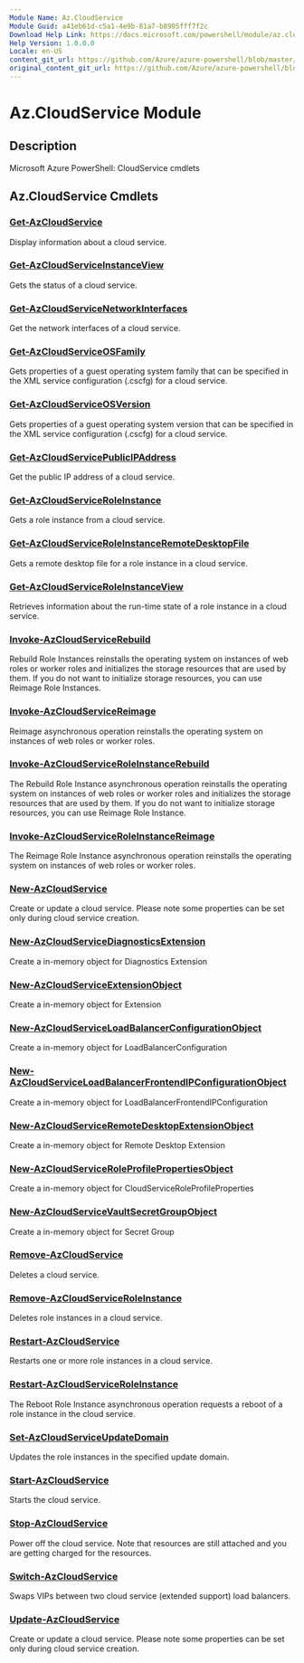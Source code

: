 ```yaml
---
Module Name: Az.CloudService
Module Guid: a41eb61d-c5a1-4e9b-81a7-b8905fff7f2c
Download Help Link: https://docs.microsoft.com/powershell/module/az.cloudservice
Help Version: 1.0.0.0
Locale: en-US
content_git_url: https://github.com/Azure/azure-powershell/blob/master/src/CloudService/help/Az.CloudService.md
original_content_git_url: https://github.com/Azure/azure-powershell/blob/master/src/CloudService/help/Az.CloudService.md
---
```


# Az.CloudService Module
## Description
Microsoft Azure PowerShell: CloudService cmdlets

## Az.CloudService Cmdlets
### [Get-AzCloudService](Get-AzCloudService.md)
Display information about a cloud service.

### [Get-AzCloudServiceInstanceView](Get-AzCloudServiceInstanceView.md)
Gets the status of a cloud service.

### [Get-AzCloudServiceNetworkInterfaces](Get-AzCloudServiceNetworkInterfaces.md)
Get the network interfaces of a cloud service.

### [Get-AzCloudServiceOSFamily](Get-AzCloudServiceOSFamily.md)
Gets properties of a guest operating system family that can be specified in the XML service configuration (.cscfg) for a cloud service.

### [Get-AzCloudServiceOSVersion](Get-AzCloudServiceOSVersion.md)
Gets properties of a guest operating system version that can be specified in the XML service configuration (.cscfg) for a cloud service.

### [Get-AzCloudServicePublicIPAddress](Get-AzCloudServicePublicIPAddress.md)
Get the public IP address of a cloud service.

### [Get-AzCloudServiceRoleInstance](Get-AzCloudServiceRoleInstance.md)
Gets a role instance from a cloud service.

### [Get-AzCloudServiceRoleInstanceRemoteDesktopFile](Get-AzCloudServiceRoleInstanceRemoteDesktopFile.md)
Gets a remote desktop file for a role instance in a cloud service.

### [Get-AzCloudServiceRoleInstanceView](Get-AzCloudServiceRoleInstanceView.md)
Retrieves information about the run-time state of a role instance in a cloud service.

### [Invoke-AzCloudServiceRebuild](Invoke-AzCloudServiceRebuild.md)
Rebuild Role Instances reinstalls the operating system on instances of web roles or worker roles and initializes the storage resources that are used by them.
If you do not want to initialize storage resources, you can use Reimage Role Instances.

### [Invoke-AzCloudServiceReimage](Invoke-AzCloudServiceReimage.md)
Reimage asynchronous operation reinstalls the operating system on instances of web roles or worker roles.

### [Invoke-AzCloudServiceRoleInstanceRebuild](Invoke-AzCloudServiceRoleInstanceRebuild.md)
The Rebuild Role Instance asynchronous operation reinstalls the operating system on instances of web roles or worker roles and initializes the storage resources that are used by them.
If you do not want to initialize storage resources, you can use Reimage Role Instance.

### [Invoke-AzCloudServiceRoleInstanceReimage](Invoke-AzCloudServiceRoleInstanceReimage.md)
The Reimage Role Instance asynchronous operation reinstalls the operating system on instances of web roles or worker roles.

### [New-AzCloudService](New-AzCloudService.md)
Create or update a cloud service.
Please note some properties can be set only during cloud service creation.

### [New-AzCloudServiceDiagnosticsExtension](New-AzCloudServiceDiagnosticsExtension.md)
Create a in-memory object for Diagnostics Extension

### [New-AzCloudServiceExtensionObject](New-AzCloudServiceExtensionObject.md)
Create a in-memory object for Extension

### [New-AzCloudServiceLoadBalancerConfigurationObject](New-AzCloudServiceLoadBalancerConfigurationObject.md)
Create a in-memory object for LoadBalancerConfiguration

### [New-AzCloudServiceLoadBalancerFrontendIPConfigurationObject](New-AzCloudServiceLoadBalancerFrontendIPConfigurationObject.md)
Create a in-memory object for LoadBalancerFrontendIPConfiguration

### [New-AzCloudServiceRemoteDesktopExtensionObject](New-AzCloudServiceRemoteDesktopExtensionObject.md)
Create a in-memory object for Remote Desktop Extension

### [New-AzCloudServiceRoleProfilePropertiesObject](New-AzCloudServiceRoleProfilePropertiesObject.md)
Create a in-memory object for CloudServiceRoleProfileProperties

### [New-AzCloudServiceVaultSecretGroupObject](New-AzCloudServiceVaultSecretGroupObject.md)
Create a in-memory object for Secret Group

### [Remove-AzCloudService](Remove-AzCloudService.md)
Deletes a cloud service.

### [Remove-AzCloudServiceRoleInstance](Remove-AzCloudServiceRoleInstance.md)
Deletes role instances in a cloud service.

### [Restart-AzCloudService](Restart-AzCloudService.md)
Restarts one or more role instances in a cloud service.

### [Restart-AzCloudServiceRoleInstance](Restart-AzCloudServiceRoleInstance.md)
The Reboot Role Instance asynchronous operation requests a reboot of a role instance in the cloud service.

### [Set-AzCloudServiceUpdateDomain](Set-AzCloudServiceUpdateDomain.md)
Updates the role instances in the specified update domain.

### [Start-AzCloudService](Start-AzCloudService.md)
Starts the cloud service.

### [Stop-AzCloudService](Stop-AzCloudService.md)
Power off the cloud service.
Note that resources are still attached and you are getting charged for the resources.

### [Switch-AzCloudService](Switch-AzCloudService.md)
Swaps VIPs between two cloud service (extended support) load balancers.

### [Update-AzCloudService](Update-AzCloudService.md)
Create or update a cloud service.
Please note some properties can be set only during cloud service creation.


